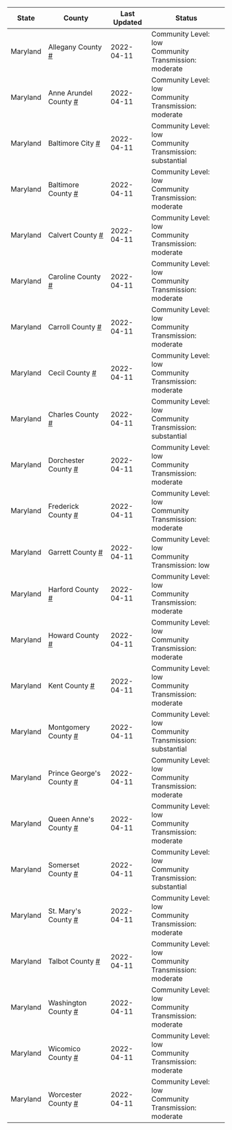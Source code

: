 State | County | Last Updated | Status
--- | --- | --- | --- 
Maryland | Allegany County <a href="#allegany_county">#</a> | 2022-04-11 | <a name="allegany_county"></a>Community Level: low<br/>Community Transmission: moderate
Maryland | Anne Arundel County <a href="#anne_arundel_county">#</a> | 2022-04-11 | <a name="anne_arundel_county"></a>Community Level: low<br/>Community Transmission: moderate
Maryland | Baltimore City <a href="#baltimore_city">#</a> | 2022-04-11 | <a name="baltimore_city"></a>Community Level: low<br/>Community Transmission: substantial
Maryland | Baltimore County <a href="#baltimore_county">#</a> | 2022-04-11 | <a name="baltimore_county"></a>Community Level: low<br/>Community Transmission: moderate
Maryland | Calvert County <a href="#calvert_county">#</a> | 2022-04-11 | <a name="calvert_county"></a>Community Level: low<br/>Community Transmission: moderate
Maryland | Caroline County <a href="#caroline_county">#</a> | 2022-04-11 | <a name="caroline_county"></a>Community Level: low<br/>Community Transmission: moderate
Maryland | Carroll County <a href="#carroll_county">#</a> | 2022-04-11 | <a name="carroll_county"></a>Community Level: low<br/>Community Transmission: moderate
Maryland | Cecil County <a href="#cecil_county">#</a> | 2022-04-11 | <a name="cecil_county"></a>Community Level: low<br/>Community Transmission: moderate
Maryland | Charles County <a href="#charles_county">#</a> | 2022-04-11 | <a name="charles_county"></a>Community Level: low<br/>Community Transmission: substantial
Maryland | Dorchester County <a href="#dorchester_county">#</a> | 2022-04-11 | <a name="dorchester_county"></a>Community Level: low<br/>Community Transmission: moderate
Maryland | Frederick County <a href="#frederick_county">#</a> | 2022-04-11 | <a name="frederick_county"></a>Community Level: low<br/>Community Transmission: moderate
Maryland | Garrett County <a href="#garrett_county">#</a> | 2022-04-11 | <a name="garrett_county"></a>Community Level: low<br/>Community Transmission: low
Maryland | Harford County <a href="#harford_county">#</a> | 2022-04-11 | <a name="harford_county"></a>Community Level: low<br/>Community Transmission: moderate
Maryland | Howard County <a href="#howard_county">#</a> | 2022-04-11 | <a name="howard_county"></a>Community Level: low<br/>Community Transmission: moderate
Maryland | Kent County <a href="#kent_county">#</a> | 2022-04-11 | <a name="kent_county"></a>Community Level: low<br/>Community Transmission: moderate
Maryland | Montgomery County <a href="#montgomery_county">#</a> | 2022-04-11 | <a name="montgomery_county"></a>Community Level: low<br/>Community Transmission: substantial
Maryland | Prince George's County <a href="#prince_george's_county">#</a> | 2022-04-11 | <a name="prince_george's_county"></a>Community Level: low<br/>Community Transmission: moderate
Maryland | Queen Anne's County <a href="#queen_anne's_county">#</a> | 2022-04-11 | <a name="queen_anne's_county"></a>Community Level: low<br/>Community Transmission: moderate
Maryland | Somerset County <a href="#somerset_county">#</a> | 2022-04-11 | <a name="somerset_county"></a>Community Level: low<br/>Community Transmission: substantial
Maryland | St. Mary's County <a href="#st._mary's_county">#</a> | 2022-04-11 | <a name="st._mary's_county"></a>Community Level: low<br/>Community Transmission: moderate
Maryland | Talbot County <a href="#talbot_county">#</a> | 2022-04-11 | <a name="talbot_county"></a>Community Level: low<br/>Community Transmission: moderate
Maryland | Washington County <a href="#washington_county">#</a> | 2022-04-11 | <a name="washington_county"></a>Community Level: low<br/>Community Transmission: moderate
Maryland | Wicomico County <a href="#wicomico_county">#</a> | 2022-04-11 | <a name="wicomico_county"></a>Community Level: low<br/>Community Transmission: moderate
Maryland | Worcester County <a href="#worcester_county">#</a> | 2022-04-11 | <a name="worcester_county"></a>Community Level: low<br/>Community Transmission: moderate
